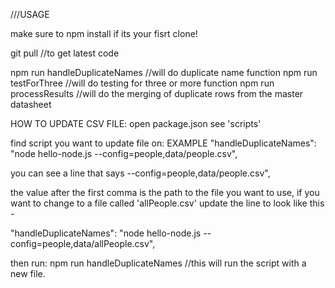 ///USAGE



make sure to npm install if its your fisrt clone!

git pull //to get latest code

npm run handleDuplicateNames //will do duplicate name function
npm run testForThree //will do testing for three or more function
npm run processResults //will do the merging of duplicate rows from the master datasheet

HOW TO UPDATE CSV FILE:
open package.json
see 'scripts'

find script you want to update file on: EXAMPLE
"handleDuplicateNames": "node hello-node.js --config=people,data/people.csv",

you can see a line that says --config=people,data/people.csv",

the value after the first comma is the path to the file you want to use, if you want to change to a file called 'allPeople.csv' update the line to look like this - 

"handleDuplicateNames": "node hello-node.js --config=people,data/allPeople.csv",

then run:
npm run handleDuplicateNames //this will run the script with a new file.



